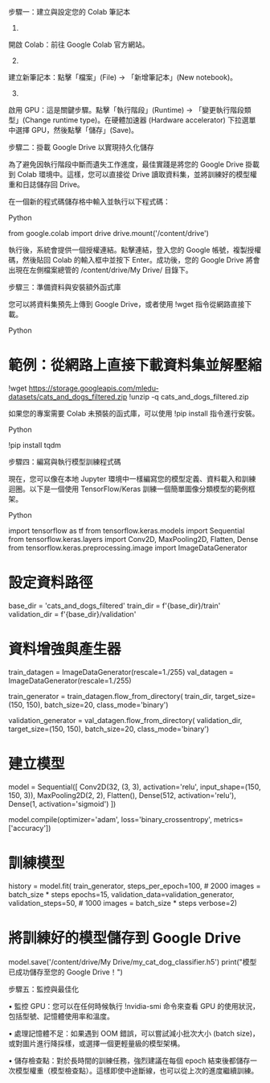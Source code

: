 步驟一：建立與設定您的 Colab 筆記本

1.
開啟 Colab：前往 Google Colab 官方網站。

2.
建立新筆記本：點擊「檔案」(File) -> 「新增筆記本」(New notebook)。

3.
啟用 GPU：這是關鍵步驟。點擊「執行階段」(Runtime) -> 「變更執行階段類型」(Change runtime type)。在硬體加速器 (Hardware accelerator) 下拉選單中選擇 GPU，然後點擊「儲存」(Save)。

步驟二：掛載 Google Drive 以實現持久化儲存

為了避免因執行階段中斷而遺失工作進度，最佳實踐是將您的 Google Drive 掛載到 Colab 環境中。這樣，您可以直接從 Drive 讀取資料集，並將訓練好的模型權重和日誌儲存回 Drive。

在一個新的程式碼儲存格中輸入並執行以下程式碼：

Python


from google.colab import drive
drive.mount('/content/drive')


執行後，系統會提供一個授權連結。點擊連結，登入您的 Google 帳號，複製授權碼，然後貼回 Colab 的輸入框中並按下 Enter。成功後，您的 Google Drive 將會出現在左側檔案總管的 /content/drive/My Drive/ 目錄下。

步驟三：準備資料與安裝額外函式庫

您可以將資料集預先上傳到 Google Drive，或者使用 !wget 指令從網路直接下載。

Python


# 範例：從網路上直接下載資料集並解壓縮
!wget https://storage.googleapis.com/mledu-datasets/cats_and_dogs_filtered.zip
!unzip -q cats_and_dogs_filtered.zip


如果您的專案需要 Colab 未預裝的函式庫，可以使用 !pip install 指令進行安裝。

Python


!pip install tqdm


步驟四：編寫與執行模型訓練程式碼

現在，您可以像在本地 Jupyter 環境中一樣編寫您的模型定義、資料載入和訓練迴圈。以下是一個使用 TensorFlow/Keras 訓練一個簡單圖像分類模型的範例框架。

Python


import tensorflow as tf
from tensorflow.keras.models import Sequential
from tensorflow.keras.layers import Conv2D, MaxPooling2D, Flatten, Dense
from tensorflow.keras.preprocessing.image import ImageDataGenerator

# 設定資料路徑
base_dir = 'cats_and_dogs_filtered'
train_dir = f'{base_dir}/train'
validation_dir = f'{base_dir}/validation'

# 資料增強與產生器
train_datagen = ImageDataGenerator(rescale=1./255)
val_datagen = ImageDataGenerator(rescale=1./255)

train_generator = train_datagen.flow_from_directory(
    train_dir,
    target_size=(150, 150),
    batch_size=20,
    class_mode='binary')

validation_generator = val_datagen.flow_from_directory(
    validation_dir,
    target_size=(150, 150),
    batch_size=20,
    class_mode='binary')

# 建立模型
model = Sequential([
    Conv2D(32, (3, 3), activation='relu', input_shape=(150, 150, 3)),
    MaxPooling2D(2, 2),
    Flatten(),
    Dense(512, activation='relu'),
    Dense(1, activation='sigmoid')
])

model.compile(optimizer='adam',
              loss='binary_crossentropy',
              metrics=['accuracy'])

# 訓練模型
history = model.fit(
    train_generator,
    steps_per_epoch=100,  # 2000 images = batch_size * steps
    epochs=15,
    validation_data=validation_generator,
    validation_steps=50,  # 1000 images = batch_size * steps
    verbose=2)

# 將訓練好的模型儲存到 Google Drive
model.save('/content/drive/My Drive/my_cat_dog_classifier.h5')
print("模型已成功儲存至您的 Google Drive！")


步驟五：監控與最佳化

•
監控 GPU：您可以在任何時候執行 !nvidia-smi 命令來查看 GPU 的使用狀況，包括型號、記憶體使用率和溫度。

•
處理記憶體不足：如果遇到 OOM 錯誤，可以嘗試減小批次大小 (batch size)，或對圖片進行降採樣，或選擇一個更輕量級的模型架構。

•
儲存檢查點：對於長時間的訓練任務，強烈建議在每個 epoch 結束後都儲存一次模型權重（模型檢查點）。這樣即使中途斷線，也可以從上次的進度繼續訓練。

